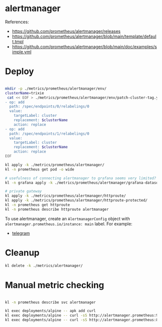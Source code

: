 

# alertmanager

References:
- https://github.com/prometheus/alertmanager/releases
- https://github.com/prometheus/alertmanager/blob/main/template/default.tmpl
- https://github.com/prometheus/alertmanager/blob/main/doc/examples/simple.yml

# Deploy

```bash

mkdir -p ./metrics/prometheus/alertmanager/env/
clusterName=trixie
 cat << EOF > ./metrics/prometheus/alertmanager/env/patch-cluster-tag.yaml
- op: add
  path: /spec/endpoints/0/relabelings/0
  value:
    targetLabel: cluster
    replacement: $clusterName
    action: replace
- op: add
  path: /spec/endpoints/1/relabelings/0
  value:
    targetLabel: cluster
    replacement: $clusterName
    action: replace
EOF

kl apply -k ./metrics/prometheus/alertmanager/
kl -n prometheus get pod -o wide

# usefulness of connecting alertmanager to grafana seems very limited?
kl -n grafana apply -k ./metrics/prometheus/alertmanager/grafana-datasource/

# private gateway
kl apply -k ./metrics/prometheus/alertmanager/httproute/
kl apply -k ./metrics/prometheus/alertmanager/httproute-protected/
kl -n prometheus get httproute
kl -n prometheus describe httproute alertmanager

```

To use alertmanager, create an `AlertmanagerConfig` object with `alertmanager.prometheus.io/instance: main` label.
For example:
- [telegram](./telegram/notify-telegram.md)

# Cleanup

```bash
kl delete -k ./metrics/alertmanager/
```

# Manual metric checking

```bash

kl -n prometheus describe svc alertmanager

kl exec deployments/alpine -- apk add curl
kl exec deployments/alpine -- curl -sS http://alertmanager.prometheus:9093/metrics > ./alertmanager-own-metrics.log
kl exec deployments/alpine -- curl -sS http://alertmanager.prometheus:8080/metrics > ./alertmanager-reloader-metrics.log

```
